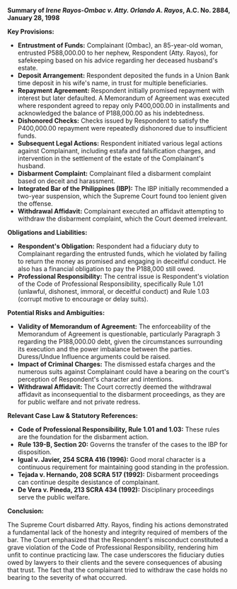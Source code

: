 **Summary of *Irene Rayos-Ombac v. Atty. Orlando A. Rayos*, A.C. No. 2884, January 28, 1998**

**Key Provisions:**

*   **Entrustment of Funds:** Complainant (Ombac), an 85-year-old woman, entrusted P588,000.00 to her nephew, Respondent (Atty. Rayos), for safekeeping based on his advice regarding her deceased husband's estate.
*   **Deposit Arrangement:** Respondent deposited the funds in a Union Bank time deposit in his wife's name, in trust for multiple beneficiaries.
*   **Repayment Agreement:** Respondent initially promised repayment with interest but later defaulted. A Memorandum of Agreement was executed where respondent agreed to repay only P400,000.00 in installments and acknowledged the balance of P188,000.00 as his indebtedness.
*   **Dishonored Checks:** Checks issued by Respondent to satisfy the P400,000.00 repayment were repeatedly dishonored due to insufficient funds.
*   **Subsequent Legal Actions:** Respondent initiated various legal actions against Complainant, including estafa and falsification charges, and intervention in the settlement of the estate of the Complainant's husband.
*   **Disbarment Complaint:** Complainant filed a disbarment complaint based on deceit and harassment.
*  **Integrated Bar of the Philippines (IBP):** The IBP initially recommended a two-year suspension, which the Supreme Court found too lenient given the offense.
*   **Withdrawal Affidavit:** Complainant executed an affidavit attempting to withdraw the disbarment complaint, which the Court deemed irrelevant.

**Obligations and Liabilities:**

*   **Respondent's Obligation:** Respondent had a fiduciary duty to Complainant regarding the entrusted funds, which he violated by failing to return the money as promised and engaging in deceitful conduct. He also has a financial obligation to pay the P188,000 still owed.
*   **Professional Responsibility:** The central issue is Respondent's violation of the Code of Professional Responsibility, specifically Rule 1.01 (unlawful, dishonest, immoral, or deceitful conduct) and Rule 1.03 (corrupt motive to encourage or delay suits).

**Potential Risks and Ambiguities:**

*   **Validity of Memorandum of Agreement:** The enforceability of the Memorandum of Agreement is questionable, particularly Paragraph 3 regarding the P188,000.00 debt, given the circumstances surrounding its execution and the power imbalance between the parties. Duress/Undue Influence arguments could be raised.
*   **Impact of Criminal Charges:** The dismissed estafa charges and the numerous suits against Complainant could have a bearing on the court's perception of Respondent's character and intentions.
*   **Withdrawal Affidavit:** The Court correctly deemed the withdrawal affidavit as inconsequential to the disbarment proceedings, as they are for public welfare and not private redress.

**Relevant Case Law & Statutory References:**

*   **Code of Professional Responsibility, Rule 1.01 and 1.03:** These rules are the foundation for the disbarment action.
*   **Rule 139-B, Section 20:** Governs the transfer of the cases to the IBP for disposition.
*   **Igual v. Javier, 254 SCRA 416 (1996):** Good moral character is a continuous requirement for maintaining good standing in the profession.
*   **Tejada v. Hernando, 208 SCRA 517 (1992):** Disbarment proceedings can continue despite desistance of complainant.
*   **De Vera v. Pineda, 213 SCRA 434 (1992):** Disciplinary proceedings serve the public welfare.

**Conclusion:**

The Supreme Court disbarred Atty. Rayos, finding his actions demonstrated a fundamental lack of the honesty and integrity required of members of the bar. The Court emphasized that the Respondent's misconduct constituted a grave violation of the Code of Professional Responsibility, rendering him unfit to continue practicing law. The case underscores the fiduciary duties owed by lawyers to their clients and the severe consequences of abusing that trust. The fact that the complainant tried to withdraw the case holds no bearing to the severity of what occurred.

